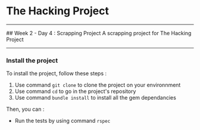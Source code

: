 
# The Hacking Project
***

## Week 2 - Day 4 : Scrapping Project
A scrapping project for The Hacking Project
***

### Install the project
To install the project, follow these steps :
1. Use command `git clone` to clone the project on your environnment
2. Use command `cd` to go in the project's repository
3. Use command `bundle install` to install all the gem dependancies

Then, you can :
- Run the tests by using command `rspec`
